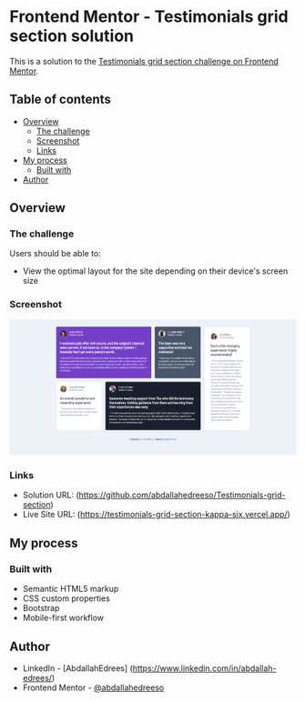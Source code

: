 # Frontend Mentor - Testimonials grid section solution

This is a solution to the [Testimonials grid section challenge on Frontend Mentor](https://www.frontendmentor.io/challenges/testimonials-grid-section-Nnw6J7Un7).

## Table of contents

- [Overview](#overview)
  - [The challenge](#the-challenge)
  - [Screenshot](#screenshot)
  - [Links](#links)
- [My process](#my-process)
  - [Built with](#built-with)
- [Author](#author)

## Overview

### The challenge

Users should be able to:

- View the optimal layout for the site depending on their device's screen size

### Screenshot

![Desktop Preview](./images/Screenshot.png)

### Links

- Solution URL: (https://github.com/abdallahedreeso/Testimonials-grid-section)
- Live Site URL: (https://testimonials-grid-section-kappa-six.vercel.app/)

## My process

### Built with

- Semantic HTML5 markup
- CSS custom properties
- Bootstrap
- Mobile-first workflow

## Author

- LinkedIn - [AbdallahEdrees] (https://www.linkedin.com/in/abdallah-edrees/)
- Frontend Mentor - [@abdallahedreeso](https://www.frontendmentor.io/profile/abdallahedreeso)
